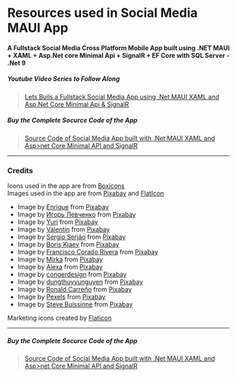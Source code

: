 # Resources used in Social Media MAUI App 
#### A Fullstack Social Media Cross Platform Mobile App built using .NET MAUI + XAML + Asp.Net core Minimal Api + SignalR + EF Core with SQL Server - .Net 9

##### Youtube Video Series to Follow Along 
> [Lets Buils a Fullstack Social Media App using .Net MAUI XAML and Asp.Net Core Minimal Api & SignalR](https://www.youtube.com/playlist?list=PLlgYGDJXMjDaLBfDZDyVxJk-0EAPvDkkk) 

##### Buy the Complete Socurce Code of the App
> [Source Code of Social Media App built with .Net MAUI XAML and Asp>net Core Minimal API and SignalR](https://buymeacoffee.com/abhayprince/e/356585) 

-----------------------------------------------------------

### Credits

Icons used in the app are from [Boxicons](https://boxicons.com)  
Images used in the app are from [Pixabay](https://pixabay.com) and [FlatIcon](https://www.flaticon.com)

- Image by [Enrique](https://pixabay.com/users/elg21-3764790/?utm_source=link-attribution&utm_medium=referral&utm_campaign=image&utm_content=8788491) from [Pixabay](https://pixabay.com/?utm_source=link-attribution&utm_medium=referral&utm_campaign=image&utm_content=8788491)
- Image by [Игорь Левченко](https://pixabay.com/users/stergo-4163614/?utm_source=link-attribution&utm_medium=referral&utm_campaign=image&utm_content=2049567) from [Pixabay](https://pixabay.com/?utm_source=link-attribution&utm_medium=referral&utm_campaign=image&utm_content=2049567)
- Image by [Yuri](https://pixabay.com/users/yuri_b-2216431/?utm_source=link-attribution&utm_medium=referral&utm_campaign=image&utm_content=3078326) from [Pixabay](https://pixabay.com/?utm_source=link-attribution&utm_medium=referral&utm_campaign=image&utm_content=3078326)
- Image by [Valentin](https://pixabay.com/users/valiphotos-1720744/?utm_source=link-attribution&utm_medium=referral&utm_campaign=image&utm_content=1072821) from [Pixabay](https://pixabay.com/?utm_source=link-attribution&utm_medium=referral&utm_campaign=image&utm_content=1072821)
- Image by [Sergio Serjão](https://pixabay.com/users/sergio-sq-7012526/?utm_source=link-attribution&utm_medium=referral&utm_campaign=image&utm_content=8563083) from [Pixabay](https://pixabay.com/?utm_source=link-attribution&utm_medium=referral&utm_campaign=image&utm_content=8563083)
- Image by [Boris Kjaev](https://pixabay.com/users/bkjaev-42138400/?utm_source=link-attribution&utm_medium=referral&utm_campaign=image&utm_content=8544672) from [Pixabay](https://pixabay.com/?utm_source=link-attribution&utm_medium=referral&utm_campaign=image&utm_content=8544672)
- Image by [Francisco Corado Rivera](https://pixabay.com/users/franciscojaviercorador-1727916/?utm_source=link-attribution&utm_medium=referral&utm_campaign=image&utm_content=8469368) from [Pixabay](https://pixabay.com/?utm_source=link-attribution&utm_medium=referral&utm_campaign=image&utm_content=8469368)
- Image by [Mirka](https://pixabay.com/users/370eis-21311355/?utm_source=link-attribution&utm_medium=referral&utm_campaign=image&utm_content=7739243) from [Pixabay](https://pixabay.com/?utm_source=link-attribution&utm_medium=referral&utm_campaign=image&utm_content=7739243)
- Image by [Alexa](https://pixabay.com/users/alexas_fotos-686414/?utm_source=link-attribution&utm_medium=referral&utm_campaign=image&utm_content=3089148) from [Pixabay](https://pixabay.com/?utm_source=link-attribution&utm_medium=referral&utm_campaign=image&utm_content=3089148)
- Image by [congerdesign](https://pixabay.com/users/congerdesign-509903/?utm_source=link-attribution&utm_medium=referral&utm_campaign=image&utm_content=544073) from [Pixabay](https://pixabay.com/?utm_source=link-attribution&utm_medium=referral&utm_campaign=image&utm_content=544073)
- Image by [dungthuyvunguyen](https://pixabay.com/users/dungthuyvunguyen-5499796/?utm_source=link-attribution&utm_medium=referral&utm_campaign=image&utm_content=2356764) from [Pixabay](https://pixabay.com/?utm_source=link-attribution&utm_medium=referral&utm_campaign=image&utm_content=2356764)
- Image by [Ronald Carreño](https://pixabay.com/users/ronaldcandonga-17383039/?utm_source=link-attribution&utm_medium=referral&utm_campaign=image&utm_content=5382501) from [Pixabay](https://pixabay.com/?utm_source=link-attribution&utm_medium=referral&utm_campaign=image&utm_content=5382501)
- Image by [Pexels](https://pixabay.com/users/pexels-2286921/?utm_source=link-attribution&utm_medium=referral&utm_campaign=image&utm_content=1854110) from [Pixabay](https://pixabay.com/?utm_source=link-attribution&utm_medium=referral&utm_campaign=image&utm_content=1854110)
- Image by [Steve Buissinne](https://pixabay.com/users/stevepb-282134/?utm_source=link-attribution&utm_medium=referral&utm_campaign=image&utm_content=2465478) from [Pixabay](https://pixabay.com/?utm_source=link-attribution&utm_medium=referral&utm_campaign=image&utm_content=2465478)

Marketing icons created by [Flaticon](https://www.flaticon.com/free-icons/marketing)

-------------------

##### Buy the Complete Socurce Code of the App
> [Source Code of Social Media App built with .Net MAUI XAML and Asp>net Core Minimal API and SignalR](https://buymeacoffee.com/abhayprince/e/356585) 
